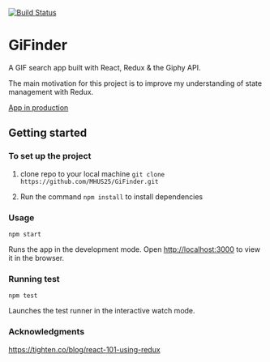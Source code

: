 [![Build Status](https://travis-ci.org/MHUS25/GiFinder.svg?branch=master)](https://travis-ci.org/MHUS25/GiFinder)
# GiFinder
A GIF search app built with React, Redux & the Giphy API.

The main motivation for this project is to improve my understanding of state management with Redux.

[App in production](http://gifinder.surge.sh/)

## Getting started

### To set up the project

1. clone repo to your local machine `git clone https://github.com/MHUS25/GiFinder.git`

2. Run the command `npm install` to install dependencies

### Usage

`npm start`

Runs the app in the development mode.
Open [http://localhost:3000](http://localhost:3000) to view it in the browser.

### Running test

`npm test`

Launches the test runner in the interactive watch mode.

### Acknowledgments

https://tighten.co/blog/react-101-using-redux
